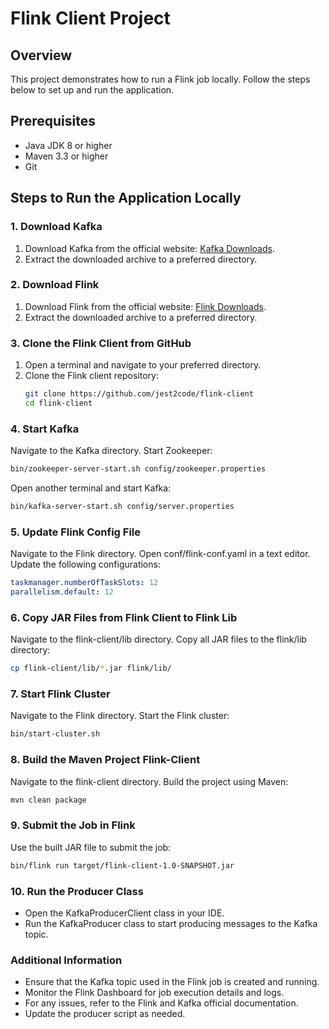 # Flink Client Project

## Overview
This project demonstrates how to run a Flink job locally. Follow the steps below to set up and run the application.

## Prerequisites
- Java JDK 8 or higher
- Maven 3.3 or higher
- Git

## Steps to Run the Application Locally

### 1. Download Kafka
1. Download Kafka from the official website: [Kafka Downloads](https://kafka.apache.org/downloads).
2. Extract the downloaded archive to a preferred directory.

### 2. Download Flink
1. Download Flink from the official website: [Flink Downloads](https://flink.apache.org/downloads.html).
2. Extract the downloaded archive to a preferred directory.

### 3. Clone the Flink Client from GitHub
1. Open a terminal and navigate to your preferred directory.
2. Clone the Flink client repository:
   ```sh
   git clone https://github.com/jest2code/flink-client
   cd flink-client
   ```
### 4. Start Kafka
   Navigate to the Kafka directory.
   Start Zookeeper:
   ```sh
   bin/zookeeper-server-start.sh config/zookeeper.properties
   ```
   Open another terminal and start Kafka:
   ```sh
   bin/kafka-server-start.sh config/server.properties
   ```
### 5. Update Flink Config File
   Navigate to the Flink directory.
   Open conf/flink-conf.yaml in a text editor.
   Update the following configurations:
   ```yaml
   taskmanager.numberOfTaskSlots: 12
   parallelism.default: 12
   ```
### 6. Copy JAR Files from Flink Client to Flink Lib
   Navigate to the flink-client/lib directory.
   Copy all JAR files to the flink/lib directory:
   ```sh
   cp flink-client/lib/*.jar flink/lib/
   ```
### 7. Start Flink Cluster
   Navigate to the Flink directory.
   Start the Flink cluster:
   ```sh
   bin/start-cluster.sh
   ```
### 8. Build the Maven Project Flink-Client
   Navigate to the flink-client directory.
   Build the project using Maven:
   ```sh
   mvn clean package
   ```
### 9. Submit the Job in Flink
   Use the built JAR file to submit the job:
   ```sh
   bin/flink run target/flink-client-1.0-SNAPSHOT.jar
   ```
### 10. Run the Producer Class
   * Open the KafkaProducerClient class in your IDE.
   * Run the KafkaProducer class to start producing messages to the Kafka topic.

### Additional Information
   * Ensure that the Kafka topic used in the Flink job is created and running.
   * Monitor the Flink Dashboard for job execution details and logs.
   * For any issues, refer to the Flink and Kafka official documentation.
   * Update the producer script as needed.
